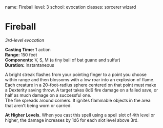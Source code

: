 name: Fireball level: 3 school: evocation classes: sorcerer wizard

# Fireball
_3rd-level evocation_

**Casting Time:** 1 action    
**Range:** 150 feet    
**Components:** V, S, M (a tiny ball of bat guano and sulfur)    
**Duration:** Instantaneous

A bright streak flashes from your pointing finger to a point you choose within range and then blossoms with a low roar into an explosion of flame. Each creature in a 20-foot-radius sphere centered on that point must make a Dexterity saving throw. A target takes 8d6 fire damage on a failed save, or half as much damage on a successful one.    
The fire spreads around corners. It ignites flammable objects in the area that aren't being worn or carried.

**At Higher Levels.** When you cast this spell using a spell slot of 4th level or higher, the damage increases by 1d6 for each slot level above 3rd. 